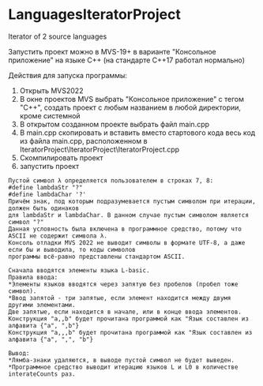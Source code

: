# LanguagesIteratorProject
 Iterator of 2 source languages

Запустить проект можно в MVS-19+ в варианте "Консольное приложение" на языке C++ 
(на стандарте C++17 работал нормально)

Действия для запуска программы:
1) Открыть MVS2022
2) В окне проектов MVS выбрать "Консольное приложение" с тегом "C++", создать проект с любым названием в любой директории, кроме системной
3) В открытом созданном проекте выбрать файл main.cpp
4) В main.cpp скопировать и вставить вместо стартового кода весь код из файла main.cpp, 
расположенном в IteratorProject\IteratorProject\IteratorProject.cpp
5) Скомпилировать проект
6) запустить проект

~~~~~~~~~~~~~~~~~~~~~~~~~~~~~~~~~~~~~~~~~~~~~~~~~~~~~~~~~~~~~~~~~~~~~~~~~~~~~~~~~~~~~~~~~~~~~~~~~~~~~~
Пустой символ λ определяется пользователем в строках 7, 8:
#define lambdaStr "?"
#define lambdaChar '?'
Причём знак, под которым подразумевается пустым символом при итерации, должен быть одинаков
для lambdaStr и lambdaChar. В данном случае пустым символом является символ "?"
Данная условность была включена в программное средство, потому что ASCII не содержит символа λ.
Консоль отладки MVS 2022 не выводит символы в формате UTF-8, а даже если бы и выводила, то коды символов
программы всё-равно представлены стандартом ASCII.

Сначала вводятся элементы языка L-basic.
Правила ввода:
*Элементы языков вводятся через запятую без пробелов (пробел тоже символ).
*Ввод запятой - три запятые, если элемент находится между двумя другими элементами. 
Две запятые, если находится в начале, или в конце ввода элементов.
Конструкция "a,,b" будет прочитана программой как "Язык составлен из алфавита {"a", ",b"}
Конструкция "a,,,b" будет прочитана программой как "Язык составлен из алфавита {"a", ",", "b"}

Вывод:
*Лямба-знаки удаляются, в выводе пустой символ не будет выведен.
*Программное средство выводит итерацию языков L и L0 в количестве interateCounts раз.
